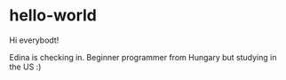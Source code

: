 # hello-world
Hi everybodt!

Edina is checking in. Beginner programmer from Hungary but studying in the US :)
